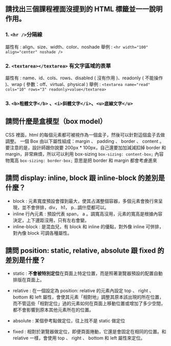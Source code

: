 ## 請找出三個課程裡面沒提到的 HTML 標籤並一一說明作用。
### 1. `<hr />`分隔線
屬性有 : align、size、width、color、noshade
舉例 : `<hr width="100" align="center" noshade />`

###  2. `<textarea></textarea>` 有文字區域的表單
屬性有 : name、id、cols、rows、disabled ( 沒有作用 )、readonly ( 不能操作 )、wrap ( 參數：off、virtual、physical )
舉例 : `<textarea name="read" cols="10" rows="3" readonly>value</textarea>`

###  3. `<b>粗體文字</b>` 、`<i>斜體文字</i>`、`<u>底線文字</u>`

## 請問什麼是盒模型（box model）
CSS 裡面，html 的每個元素都可被視作為一個盒子，然後可以針對這個盒子去做調整。
一個 Box 由以下屬性組成：margin 、 padding 、 border 、 content 。
要注意的是，設計師跟你說要 200px * 100px，自己還要加加減減扣掉 border 和 margin，非常麻煩，所以可以利用 box-sizing
`box-sizing: content-box;` 內容物寬高
`box-sizing: border-box;` 意思是把 border 和 margin 都會考慮進來

## 請問 display: inline, block 跟 inline-block 的差別是什麼？
- block : 元素寬度預設會撐到最大，使其占滿整個容器，多個元素會換行來呈現，並不會併排，div， h1， p...調什麼都可以。
- inline 行內元素 : 預設代表 span， a 。調寬高沒用，元素的寬高是根據內容決定，上下邊距沒用，只有左右會變。
- inline-block  : 是混血兒，有 block 和 inline 的優點，對外像 inline 可併排，對內像 block 可調各種屬性。

## 請問 position: static, relative, absolute 跟 fixed 的差別是什麼？

- static : **不會被特別定位**在頁面上特定位置，而是照著瀏覽器預設的配置自動排版在頁面上。

- relative : 在一個設定為 position: relative 的元素內設定 top 、 right 、 bottom 和 left 屬性，會使其元素「相對地」調整其原本該出現的所在位置，而不管這些「相對定位」過的元素如何在頁面上移動位置或增加了多少空間，都不會影響到原本其他元素所在的位置。


- absolute : 某個參考點做定位，往上找不是 static 做定位

- fixed : 相對於瀏覽器做定位，即便頁面捲動，它還是會固定在相同的位置。和 relative 一樣，會使用 top 、 right 、 bottom 和 left 屬性來定位。




